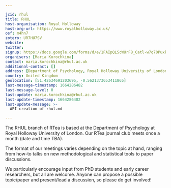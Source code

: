 ```yaml
---

jcid: rhul
title: RHUL
host-organisation: Royal Holloway
host-org-url: https://www.royalholloway.ac.uk/
osf: m4hn7
zotero: UR7HU7SV
website: 
twitter: 
signup: https://docs.google.com/forms/d/e/1FAIpQLScWUrF8_Catl-w7q70Puxkp69o-GnmSP3K1nRTjXMpISFkzBg/viewform?vc=0&c=0&w=1&flr=0
organisers: [Maria Korochkina]
contact: maria.korochkina@rhul.ac.uk
additional-contact: []
address: [Department of Psychology, Royal Holloway University of London, Egham, TW20 0EX]
country: United Kingdom
geolocation: [51.42634691203695, -0.5621373653411865]
last-message-timestamp: 1664286482
last-message-level: 0
last-update: maria.korochkina@rhul.ac.uk
last-update-timestamp: 1664286482
last-update-message: >-
  API creation of rhul.md

---
```


The RHUL branch of RTea is based at the Department of Psychology at Royal Holloway University of London. Our RTea journal club meets once a month (date and time TBA).

The format of our meetings varies depending on the topic at hand, ranging from how-to talks on new methodological and statistical tools to paper discussions.

We particularly encourage input from PhD students and early career researchers, but all are welcome. Anyone can propose a possible topic/paper and present/lead a discussion, so please do get involved!
